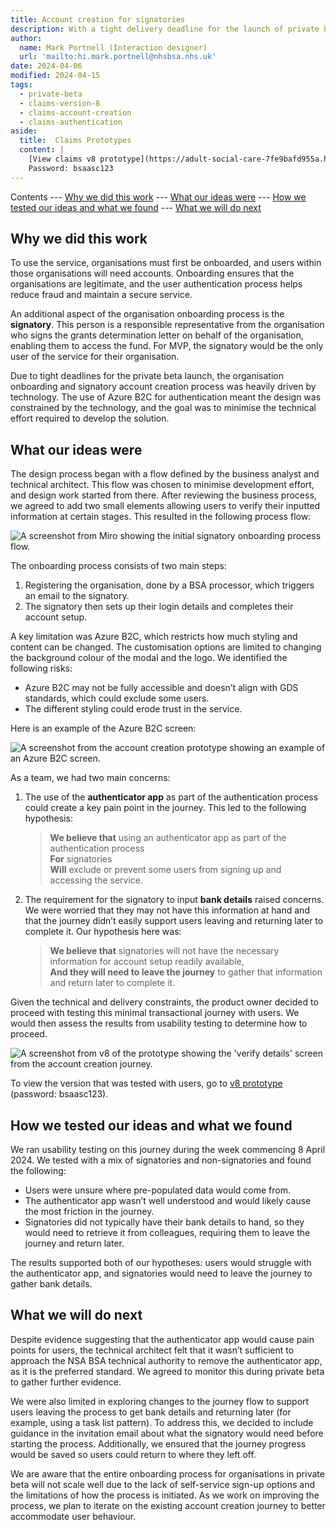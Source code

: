 ```yaml
---
title: Account creation for signatories
description: With a tight delivery deadline for the launch of private beta the organisation onboarding was heavily driven by technical constraints.
author:
  name: Mark Portnell (Interaction designer)
  url: 'mailto:hi.mark.portnell@nhsbsa.nhs.uk'
date: 2024-04-06
modified: 2024-04-15
tags:
  - private-beta
  - claims-version-8
  - claims-account-creation
  - claims-authentication
aside:
  title:  Claims Prototypes
  content: |
    [View claims v8 prototype](https://adult-social-care-7fe9bafd955a.herokuapp.com/claims/prototypes/design/v8/) 
    Password: bsaasc123
---
```


Contents
--- [Why we did this work](#why-we-did-this-work)
--- [What our ideas were](#what-our-ideas-were)
--- [How we tested our ideas and what we found](#how-we-tested-our-ideas-and-what-we-found)
--- [What we will do next](#what-we-will-do-next)

## Why we did this work

To use the service, organisations must first be onboarded, and users within those organisations will need accounts. Onboarding ensures that the organisations are legitimate, and the user authentication process helps reduce fraud and maintain a secure service.

An additional aspect of the organisation onboarding process is the **signatory**. This person is a responsible representative from the organisation who signs the grants determination letter on behalf of the organisation, enabling them to access the fund. For MVP, the signatory would be the only user of the service for their organisation.

Due to tight deadlines for the private beta launch, the organisation onboarding and signatory account creation process was heavily driven by technology. The use of Azure B2C for authentication meant the design was constrained by the technology, and the goal was to minimise the technical effort required to develop the solution.

## What our ideas were

The design process began with a flow defined by the business analyst and technical architect. This flow was chosen to minimise development effort, and design work started from there. After reviewing the business process, we agreed to add two small elements allowing users to verify their inputted information at certain stages. This resulted in the following process flow:

![A screenshot from Miro showing the initial signatory onboarding process flow.](process-flow.jpg "Signatory onboarding process flow")

The onboarding process consists of two main steps: 
1. Registering the organisation, done by a BSA processor, which triggers an email to the signatory.
2. The signatory then sets up their login details and completes their account setup.

A key limitation was Azure B2C, which restricts how much styling and content can be changed. The customisation options are limited to changing the background colour of the modal and the logo. We identified the following risks:
- Azure B2C may not be fully accessible and doesn’t align with GDS standards, which could exclude some users.
- The different styling could erode trust in the service.

Here is an example of the Azure B2C screen:

![A screenshot from the account creation prototype showing an example of an Azure B2C screen.](azure-b2c.png "Azure B2C account creation")

As a team, we had two main concerns:
1. The use of the **authenticator app** as part of the authentication process could create a key pain point in the journey. This led to the following hypothesis:

   > **We believe that** using an authenticator app as part of the authentication process  
   > **For** signatories  
   > **Will** exclude or prevent some users from signing up and accessing the service.

2. The requirement for the signatory to input **bank details** raised concerns. We were worried that they may not have this information at hand and that the journey didn’t easily support users leaving and returning later to complete it. Our hypothesis here was:

   > **We believe that** signatories will not have the necessary information for account setup readily available,  
   > **And they will need to leave the journey** to gather that information and return later to complete it.

Given the technical and delivery constraints, the product owner decided to proceed with testing this minimal transactional journey with users. We would then assess the results from usability testing to determine how to proceed.

![A screenshot from v8 of the prototype showing the 'verify details' screen from the account creation journey.](verify-details.png "v8 'verify details' screen from the account creation journey")

To view the version that was tested with users, go to [v8 prototype](https://adult-social-care-7fe9bafd955a.herokuapp.com/claims/prototypes/design/v8/) (password: bsaasc123).

## How we tested our ideas and what we found

We ran usability testing on this journey during the week commencing 8 April 2024. We tested with a mix of signatories and non-signatories and found the following:
- Users were unsure where pre-populated data would come from.
- The authenticator app wasn’t well understood and would likely cause the most friction in the journey.
- Signatories did not typically have their bank details to hand, so they would need to retrieve it from colleagues, requiring them to leave the journey and return later.

The results supported both of our hypotheses: users would struggle with the authenticator app, and signatories would need to leave the journey to gather bank details.

## What we will do next

Despite evidence suggesting that the authenticator app would cause pain points for users, the technical architect felt that it wasn’t sufficient to approach the NSA BSA technical authority to remove the authenticator app, as it is the preferred standard. We agreed to monitor this during private beta to gather further evidence.

We were also limited in exploring changes to the journey flow to support users leaving the process to get bank details and returning later (for example, using a task list pattern). To address this, we decided to include guidance in the invitation email about what the signatory would need before starting the process. Additionally, we ensured that the journey progress would be saved so users could return to where they left off.

We are aware that the entire onboarding process for organisations in private beta will not scale well due to the lack of self-service sign-up options and the limitations of how the process is initiated. As we work on improving the process, we plan to iterate on the existing account creation journey to better accommodate user behaviour.


